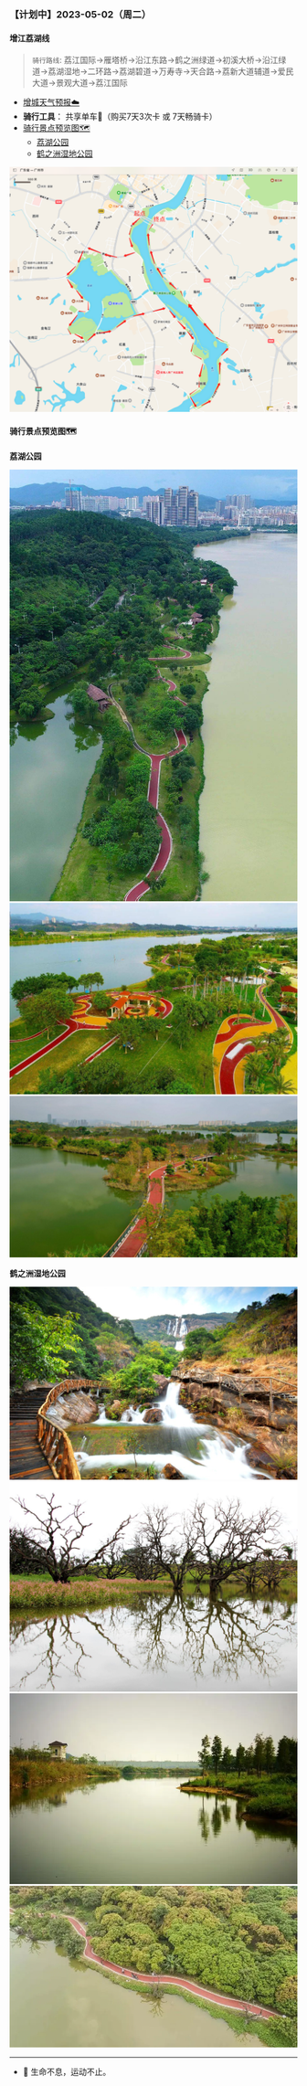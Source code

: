 ### 【计划中】2023-05-02（周二）


#### 增江荔湖线

> `骑行路线`: 荔江国际->雁塔桥->沿江东路->鹤之洲绿道->初溪大桥->沿江绿道->荔湖湿地->二环路->荔湖碧道->万寿寺->天合路->荔新大道辅道->爱民大道->景观大道->荔江国际

* [增城天气预报☁️](http://waptianqi.2345.com/zengcheng-60368.htm)
* **骑行工具**： 共享单车🚴（购买7天3次卡 或 7天畅骑卡）
* [骑行景点预览图🗺️](#zengjiang_landscape)
    +   [荔湖公园](#zengjiang_lihu)
    +   [鹤之洲湿地公园](#zengjiang_hezhizhou)

![](topwrite/assets/路线图/增江荔湖骑行路线图.png)

#### <div id="zengjiang_landscape">骑行景点预览图🗺️</div>

**<div id="zengjiang_lihu">荔湖公园</div>**

![](topwrite/assets/地图|景区图/增城区/增城荔湖景点图01.jpeg)
![](topwrite/assets/地图|景区图/增城区/增城荔湖景点图02.jpeg)
![](topwrite/assets/地图|景区图/增城区/增城荔湖景点图03.png)

**<div id="zengjiang_hezhizhou">鹤之洲湿地公园</div>**

![](topwrite/assets/地图|景区图/增城区/鹤之洲湿地公园01.jpeg)
![](topwrite/assets/地图|景区图/增城区/鹤之洲湿地公园02.jpeg)
![](topwrite/assets/地图|景区图/增城区/鹤之洲湿地公园03.webp)
![](topwrite/assets/地图|景区图/增城区/鹤之洲湿地公园04.webp)

---

* 🚴 生命不息，运动不止。